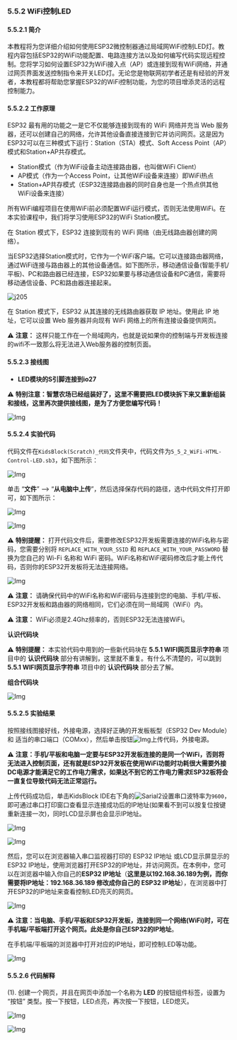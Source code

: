 ### 5.5.2 WiFi控制LED

#### 5.5.2.1 简介

本教程将为您详细介绍如何使用ESP32微控制器通过局域网WiFi控制LED灯。教程内容包括ESP32的WiFi功能配置、电路连接方法以及如何编写代码实现远程控制。您将学习如何设置ESP32为WiFi接入点（AP）或连接到现有WiFi网络，并通过网页界面发送控制指令来开关LED灯。无论您是物联网初学者还是有经验的开发者，本教程都将帮助您掌握ESP32的WiFi控制功能，为您的项目增添灵活的远程控制能力。

#### 5.5.2.2 工作原理

ESP32 最有用的功能之一是它不仅能够连接到现有的 WiFi 网络并充当 Web 服务器，还可以创建自己的网络，允许其他设备直接连接到它并访问网页。这是因为ESP32可以在三种模式下运行：Station（STA）模式、Soft Access Point（AP）模式和Station+AP共存模式。

- Station模式（作为WiFi设备主动连接路由器，也叫做WiFi Client）
- AP模式（作为一个Access Point，让其他WiFi设备来连接）即WiFi热点
- Station+AP共存模式（ESP32连接路由器的同时自身也是一个热点供其他WiFi设备来连接）

所有WiFi编程项目在使用WiFi前必须配置WiFi运行模式，否则无法使用WiFi。在本实验课程中，我们将学习使用ESP32的WiFi Station模式。

在 Station 模式下，ESP32 连接到现有的 WiFi 网络（由无线路由器创建的网络）。

当ESP32选择Station模式时，它作为一个WiFi客户端。它可以连接路由器网络，通过WiFi连接与路由器上的其他设备通信。如下图所示，移动通信设备(智能手机/平板)、PC和路由器已经连接，ESP32如果要与移动通信设备和PC通信，需要将移动通信设备、PC和路由器连接起来。

![j205](../media/j205.png)

在 Station 模式下，ESP32 从其连接的无线路由器获取 IP 地址。使用此 IP 地址，它可以设置 Web 服务器并向现有 WiFi 网络上的所有连接设备提供网页。

⚠️ **注意：** 这样只能工作在一个局域网内，也就是说如果你的控制端与开发板连接的wifi不一致那么将无法进入Web服务器的控制页面。


#### 5.5.2.3 接线图

- **LED模块的S引脚连接到io27**

⚠️ **特别注意：智慧农场已经组装好了，这里不需要把LED模块拆下来又重新组装和接线，这里再次提供接线图，是为了方便您编写代码！**

![Img](../media/couj1.png)

#### 5.5.2.4 实验代码

代码文件在`KidsBlock(Scratch)_代码`文件夹中，代码文件为`5_5_2_WiFi-HTML-Control-LED.sb3`，如下图所示：

![Img](../media/couj-018.png)

单击 “**文件**” --> “**从电脑中上传**”，然后选择保存代码的路径，选中代码文件打开即可，如下图所示：

![Img](../media/couj-01-1.png)

![Img](../media/couj-018-1.png)

⚠️ **特别提醒：** 打开代码文件后，需要修改ESP32开发板需要连接的WiFi名称与密码，您需要分别将 `REPLACE_WITH_YOUR_SSID` 和 `REPLACE_WITH_YOUR_PASSWORD` 替换为您自己的 Wi-Fi 名称和 WiFi 密码。WiFi名称和WiFi密码修改后才能上传代码，否则你的ESP32开发板将无法连接网络。

![Img](../media/couj-00.png)

⚠️ **注意：** 请确保代码中的WiFi名称和WiFi密码与连接到您的电脑、手机/平板、ESP32开发板和路由器的网络相同，它们必须在同一局域网（WiFi）内。

⚠️ **注意：** WiFi必须是2.4Ghz频率的，否则ESP32无法连接WiFi。

**认识代码块**

⚠️ **特别提醒：** 本实验代码中用到的一些新代码块在 **5.5.1 WIFI网页显示字符串** 项目中的 **认识代码块** 部分有讲解到，这里就不重复。有什么不清楚的，可以跳到 **5.5.1 WIFI网页显示字符串** 项目中的 **认识代码块** 部分去了解。

**组合代码块**

![Img](../media/KidsBlock-code18.png)

#### 5.5.2.5 实验结果

按照接线图接好线，外接电源，选择好正确的开发板板型（ESP32 Dev Module）和 适当的串口端口（COMxx），然后单击按钮![Img](../media/upload.png)上传代码，外接电源。

⚠️ **注意：手机/平板和电脑一定要与ESP32开发板连接的是同一个WiFi，否则将无法进入控制页面，还有就是ESP32开发板在使用WiFi功能时功耗很大需要外接DC电源才能满足它的工作电力需求，如果达不到它的工作电力需求ESP32板将会一直复位导致代码无法正常运行。**

上传代码成功后，单击KidsBlock IDE右下角的![Sarial2](../media/Sarial2.png)设置串口波特率为`9600`，即可通过串口打印窗口查看显示连接成功后的IP地址(如果看不到可以按复位按键重新连接一次)，同时LCD显示屏也会显示IP地址。  

![Img](../media/abcouj0114.png)

![Img](../media/cou0114-1.jpg)

然后，您可以在浏览器输入串口监视器打印的 ESP32 IP地址 或LCD显示屏显示的 ESP32 IP地址，使用浏览器打开ESP32的IP地址，并访问网页。在本例中，您可以在浏览器中输入你自己的**ESP32 IP地址**（**这里是以192.168.36.189为例，而你需要将IP地址：192.168.36.189 修改成你自己的 ESP32 IP地址**），在浏览器中打开ESP32的IP地址来查看控制LED亮灭的网页。

![Img](../media/webpag.png)

⚠️ **注意：当电脑、手机/平板和ESP32开发板，连接到同一个网络(WiFi)时，可在手机端/平板端打开这个网页。此处是你自己ESP32的IP地址**。

在手机端/平板端的浏览器中打开对应的IP地址，即可控制LED等功能。

![Img](../media/WiFi-HTML-Control-LED.gif)

#### 5.5.2.6 代码解释

(1). 创建一个网页，并且在网页中添加一个名称为 **LED** 的按钮组件标签，设置为 “按钮” 类型。按一下按钮，LED点亮，再次按一下按钮，LED熄灭。

![Img](../media/b40.png)

![Img](../media/b40-1.png)